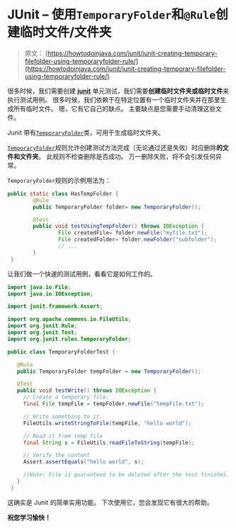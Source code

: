 # JUnit – 使用`TemporaryFolder`和`@Rule`创建临时文件/文件夹

> 原文： [https://howtodoinjava.com/junit/junit-creating-temporary-filefolder-using-temporaryfolder-rule/](https://howtodoinjava.com/junit/junit-creating-temporary-filefolder-using-temporaryfolder-rule/)

很多时候，我们需要创建 [**junit**](//howtodoinjava.com/junit/ "JUnit Tutorials") 单元测试，我们需要**创建临时文件夹或临时文件**来执行测试用例。 很多时候，我们依赖于在特定位置有一个临时文件夹并在那里生成所有临时文件。 嗯，它有它自己的缺点。 主要缺点是您需要手动清理这些文件。

Junit 带有[`TemporaryFolder`](https://junit-team.github.io/junit/javadoc/4.10/org/junit/rules/TemporaryFolder.html "TemporaryFolder")类，可用于生成临时文件夹。

[`TemporaryFolder`](http://junit.org/junit4/javadoc/4.12/org/junit/rules/TemporaryFolder.html)规则允许创建测试方法完成（无论通过还是失败）时应删除**的文件和文件夹**。 此规则不检查删除是否成功。 万一删除失败，将不会引发任何异常。

`TemporaryFolder`规则的示例用法为：

```java
public static class HasTempFolder {
        @Rule
        public TemporaryFolder folder= new TemporaryFolder();

        @Test
        public void testUsingTempFolder() throws IOException {
                File createdFile= folder.newFile("myfile.txt");
                File createdFolder= folder.newFolder("subfolder");
                // ...
        }
 }

```

让我们做一个快速的测试用例，看看它是如何工作的。

```java
import java.io.File;
import java.io.IOException;

import junit.framework.Assert;

import org.apache.commons.io.FileUtils;
import org.junit.Rule;
import org.junit.Test;
import org.junit.rules.TemporaryFolder;

public class TemporaryFolderTest {

   @Rule
   public TemporaryFolder tempFolder = new TemporaryFolder();

   @Test
   public void testWrite() throws IOException {
     // Create a temporary file.
     final File tempFile = tempFolder.newFile("tempFile.txt");

     // Write something to it.
     FileUtils.writeStringToFile(tempFile, "hello world");

     // Read it from temp file
     final String s = FileUtils.readFileToString(tempFile);

     // Verify the content
     Assert.assertEquals("hello world", s);

     //Note: File is guaranteed to be deleted after the test finishes.
   }
 }

```

这确实是 Junit 的简单实用功能。 下次使用它，您会发现它有很大的帮助。

**祝您学习愉快！**
